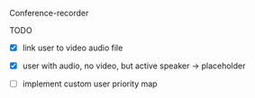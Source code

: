 Conference-recorder

TODO
-[x] link user to video audio file
-[x] user with audio, no video, but active speaker -> placeholder
-[ ] implement custom user priority map 





